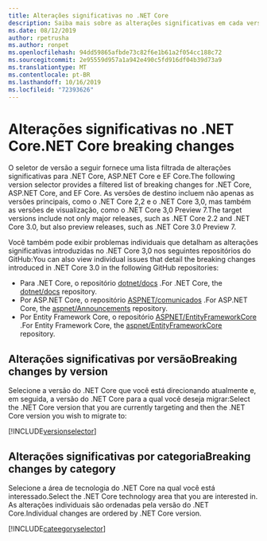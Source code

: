 ```yaml
---
title: Alterações significativas no .NET Core
description: Saiba mais sobre as alterações significativas em cada versão do .NET Core.
ms.date: 08/12/2019
author: rpetrusha
ms.author: ronpet
ms.openlocfilehash: 94dd59865afbde73c82f6e1b61a2f054cc188c72
ms.sourcegitcommit: 2e95559d957a1a942e490c5fd916df04b39d73a9
ms.translationtype: MT
ms.contentlocale: pt-BR
ms.lasthandoff: 10/16/2019
ms.locfileid: "72393626"
---
```

# <a name="net-core-breaking-changes"></a><span data-ttu-id="b43f1-103">Alterações significativas no .NET Core</span><span class="sxs-lookup"><span data-stu-id="b43f1-103">.NET Core breaking changes</span></span>

<span data-ttu-id="b43f1-104">O seletor de versão a seguir fornece uma lista filtrada de alterações significativas para .NET Core, ASP.NET Core e EF Core.</span><span class="sxs-lookup"><span data-stu-id="b43f1-104">The following version selector provides a filtered list of breaking changes for .NET Core, ASP.NET Core, and EF Core.</span></span> <span data-ttu-id="b43f1-105">As versões de destino incluem não apenas as versões principais, como o .NET Core 2,2 e o .NET Core 3,0, mas também as versões de visualização, como o .NET Core 3,0 Preview 7.</span><span class="sxs-lookup"><span data-stu-id="b43f1-105">The target versions include not only major releases, such as .NET Core 2.2 and .NET Core 3.0, but also preview releases, such as .NET Core 3.0 Preview 7.</span></span>

<span data-ttu-id="b43f1-106">Você também pode exibir problemas individuais que detalham as alterações significativas introduzidas no .NET Core 3,0 nos seguintes repositórios do GitHub:</span><span class="sxs-lookup"><span data-stu-id="b43f1-106">You can also view individual issues that detail the breaking changes introduced in .NET Core 3.0 in the following GitHub repositories:</span></span>

- <span data-ttu-id="b43f1-107">Para .NET Core, o repositório [dotnet/docs](https://github.com/dotnet/docs/issues?q=is%3Aopen+is%3Aissue+label%3Abreaking-change) .</span><span class="sxs-lookup"><span data-stu-id="b43f1-107">For .NET Core, the [dotnet/docs](https://github.com/dotnet/docs/issues?q=is%3Aopen+is%3Aissue+label%3Abreaking-change) repository.</span></span>
- <span data-ttu-id="b43f1-108">Por ASP.NET Core, o repositório [ASPNET/comunicados](https://github.com/aspnet/Announcements/issues?q=is%3Aissue+is%3Aopen+label%3A%22Breaking+change%22+label%3A3.0.0) .</span><span class="sxs-lookup"><span data-stu-id="b43f1-108">For ASP.NET Core, the [aspnet/Announcements](https://github.com/aspnet/Announcements/issues?q=is%3Aissue+is%3Aopen+label%3A%22Breaking+change%22+label%3A3.0.0) repository.</span></span>
- <span data-ttu-id="b43f1-109">Por Entity Framework Core, o repositório [ASPNET/EntityFrameworkCore](https://github.com/aspnet/EntityFrameworkCore/issues?q=is%3Aopen+is%3Aissue+label%3Abreaking-change) .</span><span class="sxs-lookup"><span data-stu-id="b43f1-109">For Entity Framework Core, the [aspnet/EntityFrameworkCore](https://github.com/aspnet/EntityFrameworkCore/issues?q=is%3Aopen+is%3Aissue+label%3Abreaking-change) repository.</span></span>

## <a name="breaking-changes-by-version"></a><span data-ttu-id="b43f1-110">Alterações significativas por versão</span><span class="sxs-lookup"><span data-stu-id="b43f1-110">Breaking changes by version</span></span>

<span data-ttu-id="b43f1-111">Selecione a versão do .NET Core que você está direcionando atualmente e, em seguida, a versão do .NET Core para a qual você deseja migrar:</span><span class="sxs-lookup"><span data-stu-id="b43f1-111">Select the .NET Core version that you are currently targeting and then the .NET Core version you wish to migrate to:</span></span>

[!INCLUDE[versionselector](~/includes/core-changes/versionselector.md)]

## <a name="breaking-changes-by-category"></a><span data-ttu-id="b43f1-112">Alterações significativas por categoria</span><span class="sxs-lookup"><span data-stu-id="b43f1-112">Breaking changes by category</span></span>

<span data-ttu-id="b43f1-113">Selecione a área de tecnologia do .NET Core na qual você está interessado.</span><span class="sxs-lookup"><span data-stu-id="b43f1-113">Select the .NET Core technology area that you are interested in.</span></span> <span data-ttu-id="b43f1-114">As alterações individuais são ordenadas pela versão do .NET Core.</span><span class="sxs-lookup"><span data-stu-id="b43f1-114">Individual changes are ordered by .NET Core version.</span></span>

[!INCLUDE[cateegoryselector](~/includes/core-changes/categoryselector.md)]
